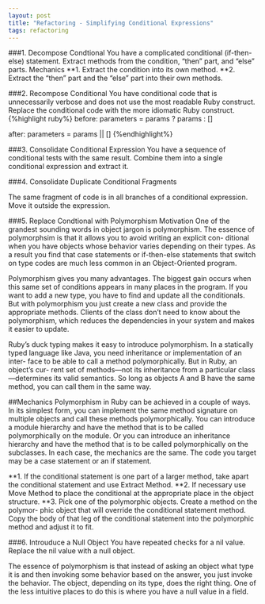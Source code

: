 ```yaml
---
layout: post
title: "Refactoring - Simplifying Conditional Expressions"
tags: refactoring
---
```

###1. Decompose Condtional
You have a complicated conditional (if-then-else) statement.
Extract methods from the condition, “then” part, and “else” parts.
Mechanics
**1. Extract the condition into its own method.
**2. Extract the “then” part and the “else” part into their own methods.

###2. Recompose Conditional
You have conditional code that is unnecessarily verbose and does not use the most readable Ruby construct.
Replace the conditional code with the more idiomatic Ruby construct.
{%highlight ruby%}
before:
parameters = params ? params : []

after:
parameters = params || []
{%endhighlight%}

###3. Consolidate Conditional Expression
You have a sequence of conditional tests with the same result.
Combine them into a single conditional expression and extract it.

###4. Consolidate Duplicate Conditional Fragments

The same fragment of code is in all branches of a conditional expression.
Move it outside the expression.

###5. Replace Condtional with Polymorphism
Motivation
One of the grandest sounding words in object jargon is polymorphism. The essence of polymorphsim is that it allows you to avoid writing an explicit con- ditional when you have objects whose behavior varies depending on their types.
As a result you find that case statements or if-then-else statements that switch on type codes are much less common in an Object-Oriented program.


Polymorphism gives you many advantages. The biggest gain occurs when this same set of conditions appears in many places in the program. If you want to add a new type, you have to find and update all the conditionals. But with polymorphism you just create a new class and provide the appropriate methods. Clients of the class don’t need to know about the polymorphism, which reduces the dependencies in your system and makes it easier to update.


Ruby’s duck typing makes it easy to introduce polymorphism. In a statically typed language like Java, you need inheritance or implementation of an inter- face to be able to call a method polymorphically. But in Ruby, an object’s cur- rent set of methods—not its inheritance from a particular class—determines its valid semantics. So long as objects A and B have the same method, you can call them in the same way.


##Mechanics
Polymorphism in Ruby can be achieved in a couple of ways. In its simplest form, you can implement the same method signature on multiple objects and call these methods polymorphically. You can introduce a module hierarchy and have the method that is to be called polymorphically on the module. Or you can introduce an inheritance hierarchy and have the method that is to be called polymorphically on the subclasses. In each case, the mechanics are the same.
The code you target may be a case statement or an if statement.

**1. If the conditional statement is one part of a larger method, take apart the
conditional statement and use Extract Method.
**2. If necessary use Move Method to place the conditional at the appropriate place in the object structure.
**3. Pick one of the polymorphic objects. Create a method on the polymor- phic object that will override the conditional statement method. Copy the body of that leg of the conditional statement into the polymorphic method and adjust it to fit.


###6. Introuduce a Null Object
You have repeated checks for a nil value.
Replace the nil value with a null object.

The essence of polymorphism is that instead of asking an object what type it is and then invoking some behavior based on the answer, you just invoke the behavior. The object, depending on its type, does the right thing. One of the less intuitive places to do this is where you have a null value in a field.

